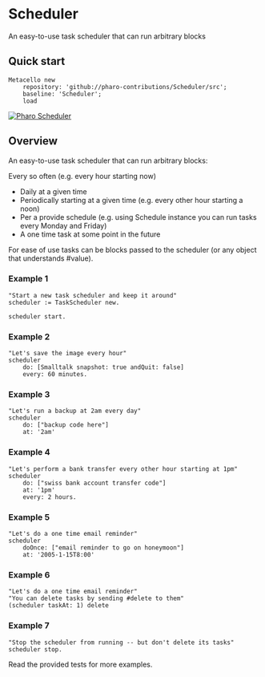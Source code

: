 # Scheduler
An easy-to-use task scheduler that can run arbitrary blocks

## Quick start

```Smalltalk
Metacello new 
    repository: 'github://pharo-contributions/Scheduler/src';
    baseline: 'Scheduler';
    load
```

[![Pharo Scheduler](https://img.youtube.com/vi/NOr32YgdujI/0.jpg)](https://www.youtube.com/watch?v=NOr32YgdujI)

## Overview

An easy-to-use task scheduler that can run arbitrary blocks:

Every so often (e.g. every hour starting now)

- Daily at a given time
- Periodically starting at a given time (e.g. every other hour starting a noon)
- Per a provide schedule (e.g. using Schedule instance you can run tasks every Monday and Friday)
- A one time task at some point in the future

For ease of use tasks can be blocks passed to the scheduler (or any object that understands #value).

### Example 1

```Smalltalk
"Start a new task scheduler and keep it around"
scheduler := TaskScheduler new.

scheduler start.
```

### Example 2

```Smalltalk
"Let's save the image every hour"
scheduler
    do: [Smalltalk snapshot: true andQuit: false]
    every: 60 minutes.
```

### Example 3

```Smalltalk
"Let's run a backup at 2am every day"
scheduler
    do: ["backup code here"]
    at: '2am'
```

### Example 4

```Smalltalk
"Let's perform a bank transfer every other hour starting at 1pm"
scheduler
    do: ["swiss bank account transfer code"]
    at: '1pm'
    every: 2 hours.
```

### Example 5

```Smalltalk
"Let's do a one time email reminder"
scheduler
    doOnce: ["email reminder to go on honeymoon"]
    at: '2005-1-15T8:00'
```

### Example 6

```Smalltalk
"Let's do a one time email reminder"
"You can delete tasks by sending #delete to them"
(scheduler taskAt: 1) delete
```

### Example 7

```Smalltalk
"Stop the scheduler from running -- but don't delete its tasks"
scheduler stop.
```
Read the provided tests for more examples.
